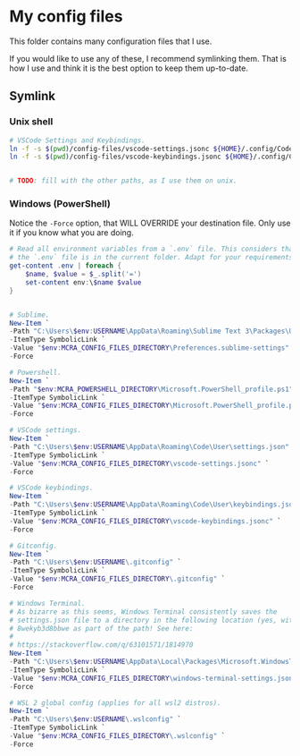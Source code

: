 # My config files

This folder contains many configuration files that I use.

If you would like to use any of these, I recommend symlinking them. That is how
I use and think it is the best option to keep them up-to-date.

## Symlink

### Unix shell

```sh
# VSCode Settings and Keybindings.
ln -f -s $(pwd)/config-files/vscode-settings.jsonc ${HOME}/.config/Code/User/settings.json
ln -f -s $(pwd)/config-files/vscode-keybindings.jsonc ${HOME}/.config/Code/User/keybindings.json


# TODO: fill with the other paths, as I use them on unix.
```

### Windows (PowerShell)

Notice the `-Force` option, that WILL OVERRIDE your destination file. Only use
it if you know what you are doing.

```powershell
# Read all environment variables from a `.env` file. This considers that
# the `.env` file is in the current folder. Adapt for your requirements.
get-content .env | foreach {
    $name, $value = $_.split('=')
    set-content env:\$name $value
}


# Sublime.
New-Item `
-Path "C:\Users\$env:USERNAME\AppData\Roaming\Sublime Text 3\Packages\User\Preferences.sublime-settings" `
-ItemType SymbolicLink `
-Value "$env:MCRA_CONFIG_FILES_DIRECTORY\Preferences.sublime-settings" `
-Force

# Powershell.
New-Item `
-Path "$env:MCRA_POWERSHELL_DIRECTORY\Microsoft.PowerShell_profile.ps1" `
-ItemType SymbolicLink `
-Value "$env:MCRA_CONFIG_FILES_DIRECTORY\Microsoft.PowerShell_profile.ps1" `
-Force

# VSCode settings.
New-Item `
-Path "C:\Users\$env:USERNAME\AppData\Roaming\Code\User\settings.json" `
-ItemType SymbolicLink `
-Value "$env:MCRA_CONFIG_FILES_DIRECTORY\vscode-settings.jsonc" `
-Force

# VSCode keybindings.
New-Item `
-Path "C:\Users\$env:USERNAME\AppData\Roaming\Code\User\keybindings.json" `
-ItemType SymbolicLink `
-Value "$env:MCRA_CONFIG_FILES_DIRECTORY\vscode-keybindings.jsonc" `
-Force

# Gitconfig.
New-Item `
-Path "C:\Users\$env:USERNAME\.gitconfig" `
-ItemType SymbolicLink `
-Value "$env:MCRA_CONFIG_FILES_DIRECTORY\.gitconfig" `
-Force

# Windows Terminal.
# As bizarre as this seems, Windows Terminal consistently saves the
# settings.json file to a directory in the following location (yes, with the
# 8wekyb3d8bbwe as part of the path! See here:
#
# https://stackoverflow.com/q/63101571/1814970
New-Item `
-Path "C:\Users\$env:USERNAME\AppData\Local\Packages\Microsoft.WindowsTerminal_8wekyb3d8bbwe\LocalState\settings.json" `
-ItemType SymbolicLink `
-Value "$env:MCRA_CONFIG_FILES_DIRECTORY\windows-terminal-settings.json" `
-Force

# WSL 2 global config (applies for all wsl2 distros).
New-Item `
-Path "C:\Users\$env:USERNAME\.wslconfig" `
-ItemType SymbolicLink `
-Value "$env:MCRA_CONFIG_FILES_DIRECTORY\.wslconfig" `
-Force


```

